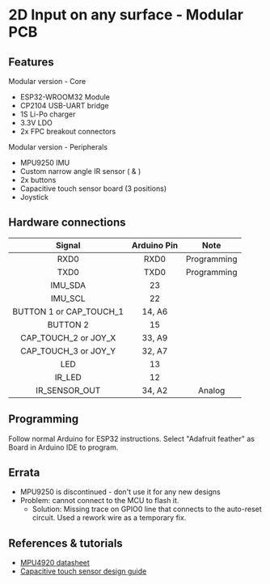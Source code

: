 # 2D Input on any surface - Modular PCB

## Features
Modular version - Core
* ESP32-WROOM32 Module
* CP2104 USB-UART bridge
* 1S Li-Po charger
* 3.3V LDO
* 2x FPC breakout connectors

Modular version - Peripherals
* MPU9250 IMU
* Custom narrow angle IR sensor ( & )
* 2x buttons
* Capacitive touch sensor board (3 positions)
* Joystick

## Hardware connections

|Signal| Arduino Pin|Note|
|:---:|:---:|:---:|
|RXD0|RXD0|Programming|
|TXD0|TXD0|Programming|
|IMU_SDA|23|
|IMU_SCL|22|
|BUTTON 1 or CAP_TOUCH_1|14, A6||
|BUTTON 2|15||
|CAP_TOUCH_2 or JOY_X|33, A9||
|CAP_TOUCH_3 or JOY_Y|32, A7||
|LED|13||
|IR_LED|12||
|IR_SENSOR_OUT|34, A2|Analog|

## Programming
Follow normal Arduino for ESP32 instructions. Select "Adafruit feather" as Board in Arduino IDE to program.

## Errata
* MPU9250 is discontinued - don't use it for any new designs
* Problem: cannot connect to the MCU to flash it.   
    * Solution: Missing trace on GPIO0 line that connects to the auto-reset circuit. Used a rework wire as a temporary fix.

## References & tutorials
* [MPU4920 datasheet]()
* [Capacitive touch sensor design guide]()
